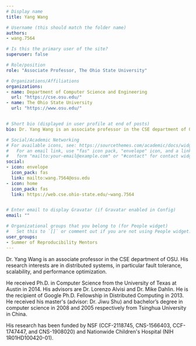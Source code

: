 ```yaml
---
# Display name
title: Yang Wang

# Username (this should match the folder name)
authors:
- wang.7564

# Is this the primary user of the site?
superuser: false

# Role/position
role: "Associate Professor, The Ohio State University"

# Organizations/Affiliations
organizations:
- name: Department of Computer Science and Engineering
  url: "https://cse.osu.edu/"
- name: The Ohio State University
  url: "https://www.osu.edu/"


# Short bio (displayed in user profile at end of posts)
bio: Dr. Yang Wang is an associate professor in the CSE department of OSU. His research interests are in distributed systems, in particular fault tolerance, scalability, and performance optimization.

# Social/Academic Networking
# For available icons, see: https://sourcethemes.com/academic/docs/widgets/#icons
#   For an email link, use "fas" icon pack, "envelope" icon, and a link in the
#   form "mailto:your-email@example.com" or "#contact" for contact widget.
social:
- icon: envelope
  icon_pack: fas
  link: mailto:wang.7564@osu.edu
- icon: home
  icon_pack: fas
  link: https://web.cse.ohio-state.edu/~wang.7564


# Enter email to display Gravatar (if Gravatar enabled in Config)
email: ""

# Organizational groups that you belong to (for People widget)
#   Set this to `[]` or comment out if you are not using People widget.  
user_groups:
- Summer of Reproducibility Mentors
---
```

Dr. Yang Wang is an associate professor in the CSE department of OSU. His research interests are in distributed systems, in particular fault tolerance, scalability, and performance optimization.
 
He received Ph.D. in Computer Science from the University of Texas at Austin in 2014. His advisors are Dr. Lorenzo Alvisi and Dr. Mike Dahlin. He is the recipient of Google Ph.D. Fellowship in Distributed Computing in 2013. He received his master's (advisor: Dr. Jiwu Shu) and bachelor’s degree in computer science in 2008 and 2005 respectively from Tsinghua University in China.
 
His research has been funded by NSF (CCF-2118745, CNS-1566403, CCF-1747447, and CNS-1908020) and Nationwide Children's Hospital (NIH 1R01HD100420-01).